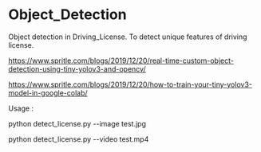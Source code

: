 # Object_Detection

Object detection in Driving_License. To detect unique features of driving license.


https://www.spritle.com/blogs/2019/12/20/real-time-custom-object-detection-using-tiny-yolov3-and-opencv/

https://www.spritle.com/blogs/2019/12/20/how-to-train-your-tiny-yolov3-model-in-google-colab/

Usage :

python detect_license.py --image test.jpg

python detect_license.py --video test.mp4
